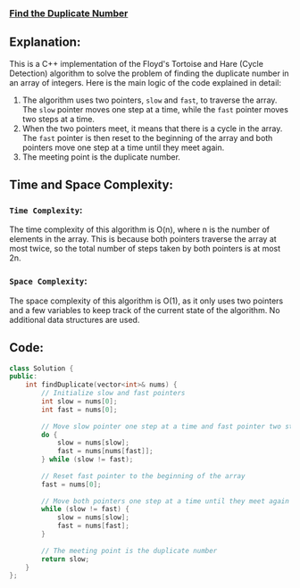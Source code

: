 ### [Find the Duplicate Number](https://leetcode.com/problems/find-the-duplicate-number/description/)

## Explanation:
This is a C++ implementation of the Floyd's Tortoise and Hare (Cycle Detection) algorithm to solve the problem of finding the duplicate number in an array of integers. Here is the main logic of the code explained in detail:

1. The algorithm uses two pointers, `slow` and `fast`, to traverse the array. The `slow` pointer moves one step at a time, while the `fast` pointer moves two steps at a time.
2. When the two pointers meet, it means that there is a cycle in the array. The `fast` pointer is then reset to the beginning of the array and both pointers move one step at a time until they meet again.
3. The meeting point is the duplicate number.

## Time and Space Complexity:
### `Time Complexity`:
The time complexity of this algorithm is O(n), where n is the number of elements in the array. This is because both pointers traverse the array at most twice, so the total number of steps taken by both pointers is at most 2n.

### `Space Complexity`:
The space complexity of this algorithm is O(1), as it only uses two pointers and a few variables to keep track of the current state of the algorithm. No additional data structures are used.

## Code:
```cpp
class Solution {
public:
    int findDuplicate(vector<int>& nums) {
        // Initialize slow and fast pointers
        int slow = nums[0];
        int fast = nums[0];
        
        // Move slow pointer one step at a time and fast pointer two steps at a time
        do {
            slow = nums[slow];
            fast = nums[nums[fast]];
        } while (slow != fast);
        
        // Reset fast pointer to the beginning of the array
        fast = nums[0];
        
        // Move both pointers one step at a time until they meet again
        while (slow != fast) {
            slow = nums[slow];
            fast = nums[fast];
        }
        
        // The meeting point is the duplicate number
        return slow;
    }
};
```
